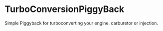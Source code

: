 # TurboConversionPiggyBack
Simple Piggyback for turboconverting your engine. carburetor or injection.
